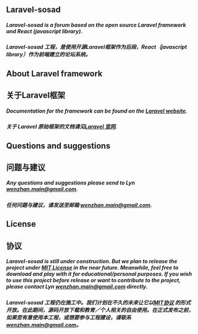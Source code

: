 ## Laravel-sosad

##### Laravel-sosad is a forum based on the open source Laravel framework and React (javascript library). #####
##### Laravel-sosad 工程，是使用开源Laravel框架作为后段，React（javascript library）作为前端建立的论坛系统。 #####

##  About Laravel framework
## 关于Laravel框架

##### Documentation for the framework can be found on the [Laravel website](http://laravel.com/docs). #####
##### 关于 Laravel 原始框架的文档请见[Laravel 官网](http://laravel.com/docs). #####

## Questions and suggestions
## 问题与建议

##### Any questions and suggestions please send to Lyn wenzhan.main@gmail.com. #####
##### 任何问题与建议，请发送至邮箱 wenzhan.main@gmail.com. #####

## License
## 协议

##### Laravel-sosad is still under construction. But we plan to release the project under [MIT License](opensource.org/licenses/MIT) in the near future. Meanwhile, feel free to download and play with it for educational/personal purposes. If you wish to use this project before release or want to contribute to the project, please contact Lyn wenzhan.main@gmail.com directly. #####
##### Laravel-sosad 工程仍在施工中。我们计划在不久的未来让它以[MIT协议](opensource.org/licenses/MIT) 的形式开放。在此期间，源码开放下载和教育／个人相关的自由使用。在正式发布之前，如果您有意使用本工程，或想要参与工程建设，请联系 wenzhan.main@gmail.com。 ######
